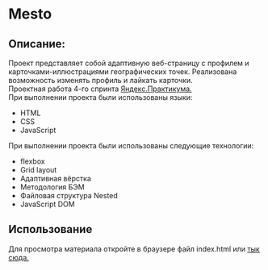 <h1>Mesto</h1>
<h2>Описание:</h2>
Проект представляет собой адаптивную веб-страницу с профилем и карточками-иллюстрациями географических точек. Реализована возможность изменять профиль и лайкать карточки.<br>
Проектная работа 4-го спринта <a href="https://practicum.yandex.ru/profile/web/" target="_blank">Яндекс.Практикума.</a><br>
При выполнении проекта были использованы языки:
<ul><li>HTML</li><li>CSS</li><li>JavaScript</li></ul>
При выполнении проекта были использованы следующие технологии:
<ul><li>flexbox</li><li>Grid layout</li><li>Адаптивная вёрстка</li><li>Методология БЭМ</li><li>Файловая структура Nested</li><li>JavaScript DOM</li></ul>
<h2>Использование</h2>
Для просмотра материала откройте в браузере файл index.html или <a href="https://pavlogorbunov.github.io/mesto-pvg/" target="_blank">тык сюда.</a>

